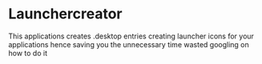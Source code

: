 # Launchercreator
This applications creates .desktop entries creating launcher icons for your applications hence saving you the unnecessary time wasted googling on how to do it

